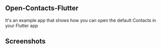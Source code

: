 ## Open-Contacts-Flutter

It's an example app that shows how you can open the default Contacts in your Flutter app

## Screenshots
